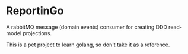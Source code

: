 # ReportinGo

A rabbitMQ message (domain events) consumer for creating DDD read-model projections.

This is a pet project to learn golang, so don't take it as a reference.